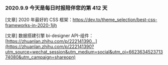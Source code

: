 ### 2020.9.9 今天是每日时报陪伴您的第 412 天

[文章] 2020 年最好的 CSS 框架：<https://dev.to/theme_selection/best-css-frameworks-in-2020-1jjh>

[文章] 数据搭建引擎 bi-designer API-组件：[https://zhuanlan.zhihu.com/p/222141390...](https://zhuanlan.zhihu.com/p/222141390?utm_source=wechat_session&utm_medium=social&utm_oi=662363452371374080&utm_campaign=shareopn)
